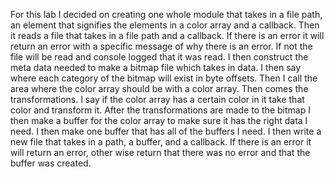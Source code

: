 For this lab I decided on creating one whole module that takes in a file path, an element that signifies the elements in a color array and a callback. Then it reads a file that takes in a file path and a callback. If there is an error it will return an error with a specific message of why there is an error. If not the file will be read and console logged that it was read. I then construct the meta data needed to make a bitmap file which takes in data. I then say where each category of the bitmap will exist in byte offsets. Then I call the area where the color array should be with a color array. Then comes the transformations. I say if the color array has a certain color in it take that color and transform it.
After the transformations are made to the bitmap I then make a buffer for the color array to make sure it has the right data I need. I then make one buffer that has all of the buffers I need. I then write a new file that takes in a path, a buffer, and a callback. If there is an error it will return an error, other wise return that there was no error and that the buffer was created. 
